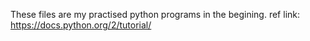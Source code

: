 These files are my practised python programs in the begining.
ref link: https://docs.python.org/2/tutorial/
